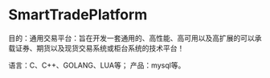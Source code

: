 # SmartTradePlatform
目的：通用交易平台：旨在开发一套通用的、高性能、高可用以及高扩展的可以承载证券、期货以及现货交易系统或柜台系统的技术平台！

语言：C、C++、GOLANG、LUA等；
产品：mysql等。
